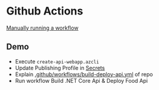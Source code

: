# Github Actions

[Manually running a workflow](https://docs.github.com/en/actions/managing-workflow-runs/manually-running-a-workflow)

## Demo

- Execute `create-api-webapp.azcli`
- Update Publishing Profile in [Secrets](https://github.com/arambazamba/food-app/settings/secrets/actions)
- Explain [.github/workflows/build-deploy-api.yml](https://github.com/arambazamba/food-app/actions/workflows/build-deploy-api.yml) of repo
- Run workflow Build .NET Core Api & Deploy Food Api
